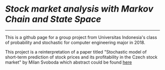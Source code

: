 # *Stock market analysis with Markov Chain and State Space*
__________________________________________________________________________________________________________________________________________________________________________________
This is a github page for a group project from Universitas Indonesia's class of probability and stochastic for computer engineering major in 2018. 

This project is a reinterpretation of a paper titled "Stochastic model of short-term prediction of stock prices and its profitability in the Czech stock market" by Milan Svoboda
which abstract could be found [here]



[here]:https://www.researchgate.net/publication/303887637_Stochastic_model_of_short-term_prediction_of_stock_prices_and_its_profitability_in_the_Czech_stock_market
